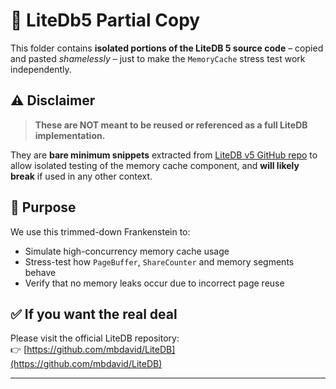 ﻿# 🧟 LiteDb5 Partial Copy

This folder contains **isolated portions of the LiteDB 5 source code** – copied and pasted *shamelessly* – just to make the `MemoryCache` stress test work independently.

## ⚠️ Disclaimer

> **These are NOT meant to be reused or referenced as a full LiteDB implementation.**

They are **bare minimum snippets** extracted from [LiteDB v5 GitHub repo](https://github.com/mbdavid/LiteDB) to allow isolated testing of the memory cache component, and **will likely break** if used in any other context.

## 🧪 Purpose

We use this trimmed-down Frankenstein to:

- Simulate high-concurrency memory cache usage
- Stress-test how `PageBuffer`, `ShareCounter` and memory segments behave
- Verify that no memory leaks occur due to incorrect page reuse

## ✅ If you want the real deal

Please visit the official LiteDB repository:  
👉 [https://github.com/mbdavid/LiteDB](https://github.com/mbdavid/LiteDB)

---
